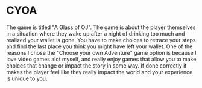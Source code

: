# CYOA
The game is titled "A Glass of OJ".
The game is about the player themselves in a situation where they wake up after a night of drinking too much and realized your wallet is gone. You have to make choices to retrace your steps and find the last place you think you might have left your wallet.
One of the reasons I chose the "Choose your own Adventure" game option  is because I love video games alot myself, and really enjoy games that allow you to make choices that change or impact the story in some way. If done correctly it makes the player feel like they really impact the world and your experience is unique to you. 
